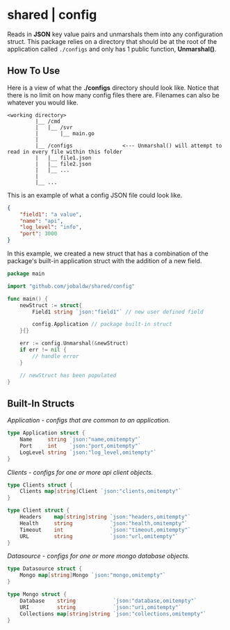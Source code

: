 # shared | config

Reads in **JSON** key value pairs and unmarshals them into any configuration struct. This package relies on a directory that should be at the root of the application called `./configs` and only has 1 public function, **Unmarshal()**.

## How To Use

Here is a view of what the **./configs** directory should look like. Notice that there is no limit on how many config files there are. Filenames can also be whatever you would like.

```text
<working directory>
         |__ /cmd
         |   |__ /svr
         |       |__ main.go
         |
         |__ /configs                <--- Unmarshal() will attempt to read in every file within this folder 
         |   |__ file1.json
         |   |__ file2.json
         |   |__ ...
         |
         |__ ...
```

This is an example of what a config JSON file could look like.

```json
{
    "field1": "a value",
    "name": "api",
    "log_level": "info",
    "port": 3000
}
```

In this example, we created a new struct that has a combination of the package's built-in application struct with the addition of a new field.

``` go
package main

import "github.com/jobaldw/shared/config"

func main() {
    newStruct := struct{
        Field1 string `json:"field1"` // new user defined field 

        config.Application // package built-in struct
    }{}

    err := config.Unmarshal(&newStruct)
    if err != nil {
        // handle error
    }

    // newStruct has been populated
}
```

## Built-In Structs

*Application - configs that are common to an application.*

``` go
type Application struct {
    Name     string `json:"name,omitempty"`
    Port     int    `json:"port,omitempty"`
    LogLevel string `json:"log_level,omitempty"`
}
```

*Clients - configs for one or more api client objects.*

``` go
type Clients struct {
    Clients map[string]Client `json:"clients,omitempty"`
}

type Client struct {
    Headers    map[string]string `json:"headers,omitempty"`
    Health     string            `json:"health,omitempty"`
    Timeout    int               `json:"timeout,omitempty"`
    URL        string            `json:"url,omitempty"`
}
```

*Datasource - configs for one or more mongo database objects.*

``` go
type Datasource struct {
    Mongo map[string]Mongo `json:"mongo,omitempty"`
}

type Mongo struct {
    Database    string            `json:"database,omitempty"`
    URI         string            `json:"uri,omitempty"`
    Collections map[string]string `json:"collections,omitempty"`
}
```
